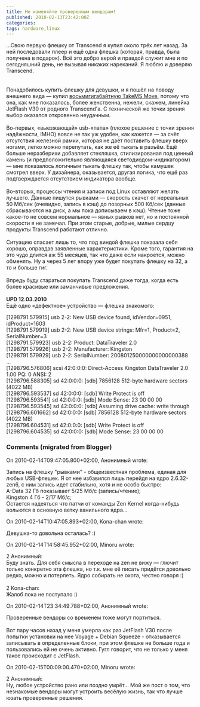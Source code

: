 ```yaml
---
title: Не изменяйте проверенным вендорам!
published: 2010-02-13T23:42:00Z
categories: 
tags: hardware,linux
---
```


…Свою первую флешку от Transcend я купил около трёх лет назад. За ней последовали плеер и ещё одна флешка (которая, правда, была получена в подарок). Всё это добро верой и правдой служит мне и по сегодняшний день, не вызывая никаких нареканий. Я люблю и доверяю Transcend.<br /><a name='more'></a><br /><br />Понадобилось купить флешку для девушки, и я пошёл на поводу внешнего вида — купил <a href="http://www.takems.com/products.php?categ=usb&prod=MEM-Drive_Move&PHPSESSID=02de529f404951cff2245dd27530cae0">восьмигигабайтную TakeMS Move</a>, потому что она, как мне показалось, более женственна, нежели, скажем, линейка JetFlash V30 от родного Transcend'а. С технической же точки зрения выбор оказался откровенно неудачным.<br /><br />Во-первых, «выезжающай» usb-«папа» (плохое решение с точки зрения надёжности, IMHO) вовсе не так уж удобен, как кажется — за счёт отсутствия железной рамки, которая не даёт поставить флешку вверх ногами, легко можно перепутать, как же её тыкать в разъём. Ещё больше неразберихи добавляет стекляшка, стилизированая под ценный камень (и предположительно являющаяся светодиодом-индикатором) — мне показалось логичным тыкать флешку так, чтобы камушек смотрел вверх. У дизайнера, оказывается, другая логика, что ещё раз подтверждается отсутствием индикатора вообще.<br /><br />Во-вторых, процессы чтения и записи под Linux оставляют желать лучшего. Данные пишутся рывками — скорость скачет от нереальных 50 Мб/сек (очевидно, запись в кэш) до позорных 500 Кб/сек (данные сбрасываются на диск, а мы пока дописываем в кэш). Чтение тоже какое-то не совсем нормальное — явных рывков нет, но и постоянной скорости я не замечал. При этом старые, добрые, милые сердцу продукты Transcend работают отлично.<br /><br />Ситуацию спасает лишь то, что под виндой флешка показала себя хорошо, оправдав заявленные характеристики. Кроме того, гарантия на это чудо длится аж 55 месяцев, так что даже если накроется, можно обменять. Ну а через 5 лет впору уже будет покупать флешку на 32, а то и больше гиг.<br /><br />Впредь буду стараться покупать Transcend даже тогда, когда есть более красивые или заманчивые предложения.<br /><br /><b>UPD 12.03.2010</b><br />Ещё одно «дефектное» устройство — флешка знакомого:<div class="code">[1298791.579915] usb 2-2: New USB device found, idVendor=0951, idProduct=1603<br />[1298791.579919] usb 2-2: New USB device strings: Mfr=1, Product=2, SerialNumber=3<br />[1298791.579923] usb 2-2: Product: DataTraveler 2.0<br />[1298791.579926] usb 2-2: Manufacturer: Kingston<br />[1298791.579929] usb 2-2: SerialNumber: 200801250000000000000388<br />...<br />[1298796.576806] scsi 42:0:0:0: Direct-Access     Kingston DataTraveler 2.0 1.00 PQ: 0 ANSI: 2<br />[1298796.588305] sd 42:0:0:0: [sdb] 7856128 512-byte hardware sectors (4022 MB)<br />[1298796.593537] sd 42:0:0:0: [sdb] Write Protect is off<br />[1298796.593541] sd 42:0:0:0: [sdb] Mode Sense: 23 00 00 00<br />[1298796.593545] sd 42:0:0:0: [sdb] Assuming drive cache: write through<br />[1298796.601662] sd 42:0:0:0: [sdb] 7856128 512-byte hardware sectors (4022 MB)<br />[1298796.604531] sd 42:0:0:0: [sdb] Write Protect is off<br />[1298796.604535] sd 42:0:0:0: [sdb] Mode Sense: 23 00 00 00</div>

<h3 id='hakyll-convert-comments-title'>Comments (migrated from Blogger)</h3>
<div class='hakyll-convert-comment'>
<p class='hakyll-convert-comment-date'>On 2010-02-14T09:47:05.800+02:00, Анонимный wrote:</p>
<p class='hakyll-convert-comment-body'>
Запись на флешку &quot;рывками&quot; - общеизвестная проблема, единая для любых USB-флешек. Я от нее избавился лишь перейдя на ядро 2.6.32-zen6, с ним запись идет стабильно, хотя и не особо быстро:<br />A-Data 32 Гб показывает 5/25 Мб/с (запись/чтение);<br />Kingston 4 Гб - 2/17 Мб/с;<br />Остается надеяться что патчи от команды Zen Kernel когда-нибудь вольются в основную ветку ванильного ядра...
</p>
</div>

<div class='hakyll-convert-comment'>
<p class='hakyll-convert-comment-date'>On 2010-02-14T10:47:05.893+02:00, Kona-chan wrote:</p>
<p class='hakyll-convert-comment-body'>
Девушка-то довольна осталась? :)
</p>
</div>

<div class='hakyll-convert-comment'>
<p class='hakyll-convert-comment-date'>On 2010-02-14T14:58:45.952+02:00, Minoru wrote:</p>
<p class='hakyll-convert-comment-body'>
2 Анонимный:<br />Буду знать. Для себя смысла в переходе на zen не вижу — глючит только конкретно эта флешка, но т.к. мне её писать придётся довольно редко, можно и потерпеть. Ядро собирать не охота, честно говоря :)<br /><br />2 Kona-chan:<br />Жалоб пока не поступало :)
</p>
</div>

<div class='hakyll-convert-comment'>
<p class='hakyll-convert-comment-date'>On 2010-02-14T23:34:49.788+02:00, Анонимный wrote:</p>
<p class='hakyll-convert-comment-body'>
Проверенные вендоры со временем тоже могут портиться.<br /><br />Вот пару часов назад у меня умерла как раз JetFlash V30 после попытки установки на нее Voyage + Debian Squeeze - отказывается записывать в определенные блоки, при этом флешке не больше года и пользовались ей не очень активно. Гугл говорит, что не только у меня такое происходит с JetFlash.
</p>
</div>

<div class='hakyll-convert-comment'>
<p class='hakyll-convert-comment-date'>On 2010-02-15T00:09:00.470+02:00, Minoru wrote:</p>
<p class='hakyll-convert-comment-body'>
2 Анонимный:<br />Ну, любое устройство рано или поздно умрёт… Мой же пост о том, что незнакомые вендоры могут устроить весёлую жизнь, так что лучше юзать проверенные решения.
</p>
</div>



